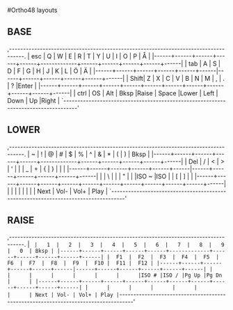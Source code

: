 #Ortho48 layouts


## BASE

  ,-----------------------------------------------------------------------------------.
  | esc  |   Q  |   W  |   E  |   R  |   T  |   Y  |   U  |   I  |   O  |   P  |   Å  |
  |------+------+------+------+------+-------------+------+------+------+------+------|
  | tab  |   A  |   S  |   D  |   F  |   G  |   H  |   J  |   K  |   L  |   Ö  |   Ä  |
  |------+------+------+------+------+------|------+------+------+------+------+------|
  | Shift|   Z  |   X  |   C  |   V  |   B  |   N  |   M  |   ,  |   .  |   ?  |Enter |
  |------+------+------+------+------+------+------+------+------+------+------+------|
  | ctrl |  OS  | Alt  | Bksp |Raise |    Space    |Lower | Left | Down |  Up  |Right |
  `-----------------------------------------------------------------------------------'
  
  
## LOWER
  
  ,-----------------------------------------------------------------------------------.
  |   ~  |   !  |   @  |   #  |   $  |   %  |   ^  |   &  |   *  |   (  |   )  | Bksp |
  |------+------+------+------+------+-------------+------+------+------+------+------|
  | Del  |  /   |  <   |   >  |   '  |      |      |   _  |   +  |   {  |   }  |  |   |
  |------+------+------+------+------+------|------+------+------+------+------+------|
  |      |   \  |      |      |   "  |      |      |ISO ~ |ISO | |   [  |   ]  |      |
  |------+------+------+------+------+------+------+------+------+------+------+------|
  |      |      |      |      |      |             |      | Next | Vol- | Vol+ | Play |
  `-----------------------------------------------------------------------------------'


## RAISE

 ,-----------------------------------------------------------------------------------.
 |   `  |   1  |   2  |   3  |   4  |   5  |   6  |   7  |   8  |   9  |   0  | Bksp |
 |------+------+------+------+------+-------------+------+------+------+------+------|
 |  F1  |  F2  |  F3  |  F4  |  F5  |  F6  |  F7  |  F8  |  F9  |  F10 |  F11 |  F12 |
 |------+------+------+------+------+------|------+------+------+------+------+------|
 |      |      |      |      |      |      |      |ISO # |ISO / |Pg Up |Pg Dn |      |
 |------+------+------+------+------+------+------+------+------+------+------+------|
 |      |      |      |      |      |             |      | Next | Vol- | Vol+ | Play |
 `-----------------------------------------------------------------------------------'
